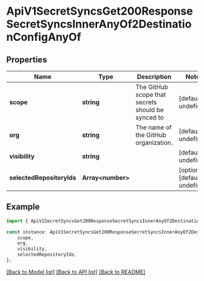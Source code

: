 # ApiV1SecretSyncsGet200ResponseSecretSyncsInnerAnyOf2DestinationConfigAnyOf


## Properties

Name | Type | Description | Notes
------------ | ------------- | ------------- | -------------
**scope** | **string** | The GitHub scope that secrets should be synced to | [default to undefined]
**org** | **string** | The name of the GitHub organization. | [default to undefined]
**visibility** | **string** |  | [default to undefined]
**selectedRepositoryIds** | **Array&lt;number&gt;** |  | [optional] [default to undefined]

## Example

```typescript
import { ApiV1SecretSyncsGet200ResponseSecretSyncsInnerAnyOf2DestinationConfigAnyOf } from './api';

const instance: ApiV1SecretSyncsGet200ResponseSecretSyncsInnerAnyOf2DestinationConfigAnyOf = {
    scope,
    org,
    visibility,
    selectedRepositoryIds,
};
```

[[Back to Model list]](../README.md#documentation-for-models) [[Back to API list]](../README.md#documentation-for-api-endpoints) [[Back to README]](../README.md)
